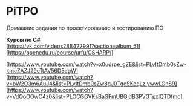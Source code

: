 # PiTPO  
Домашние задания по проектированию и тестированию ПО   





**Курсы по C#**  
[https://vk.com/videos288422991?section=album_51]  
[https://openedu.ru/course/urfu/CSHARP/]  


[https://www.youtube.com/watch?v=x0udrpe_gZE&list=PLvItDmb0sZw-kmcZAZJ29eTtAV56D5dgW]  
[https://www.youtube.com/watch?v=bW2O3m6AuJ4&list=PLvItDmb0sZw8gJ0TgeSKeqLzIywwLGnS9]  
[https://www.youtube.com/watch?v=VdQoOOwC4z0&list=PLOCGGVKsBaGFmUBGidB3PVGTpxlQTDfmc]  


